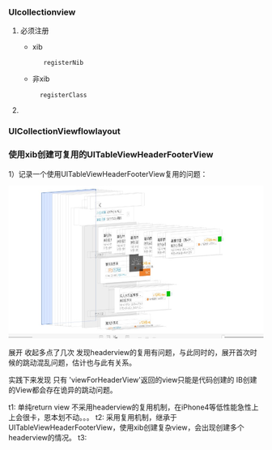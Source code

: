 ### UIcollectionview

1. 必须注册
    - xib
    
             registerNib
     
    - 非xib
    
            registerClass
    
2. 

### UICollectionViewflowlayout

### 使用xib创建可复用的UITableViewHeaderFooterView
    
1）记录一个使用UITableViewHeaderFooterView复用的问题：
    
![](/assets/QQ20170718-150828.jpg)

展开 收起多点了几次 发现headerview的复用有问题，与此同时的，展开首次时候的跳动混乱问题，估计也与此有关系。

实践下来发现 只有 'viewForHeaderView'返回的view只能是代码创建的 IB创建的View都会存在诡异的跳动问题。

t1: 单纯return view 不采用headerview的复用机制，在iPhone4等低性能急性上上会很卡，恩本划不动。。。
t2: 采用复用机制，继承于UITableViewHeaderFooterView，使用xib创建复杂view，会出现创建多个headerview的情况。
t3:  